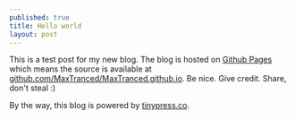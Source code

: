 ```yaml
---
published: true
title: Hello world
layout: post
---
```

This is a test post for my new blog. The blog is hosted on [Github Pages](http://pages.github.com/) which means the source is available at [github.com/MaxTranced/MaxTranced.github.io](http://github.com/MaxTranced/MaxTranced.github.io). Be nice. Give credit. Share, don't steal :)

By the way, this blog is powered by [tinypress.co](https://tinypress.co).